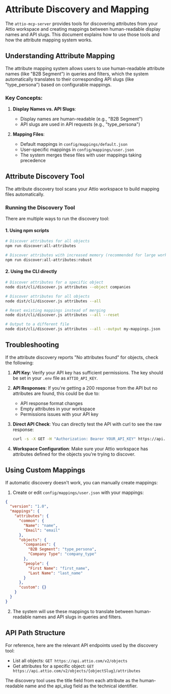 # Attribute Discovery and Mapping

The `attio-mcp-server` provides tools for discovering attributes from your Attio workspace and creating mappings between human-readable display names and API slugs. This document explains how to use those tools and how the attribute mapping system works.

## Understanding Attribute Mapping

The attribute mapping system allows users to use human-readable attribute names (like "B2B Segment") in queries and filters, which the system automatically translates to their corresponding API slugs (like "type_persona") based on configurable mappings.

### Key Concepts:

1. **Display Names vs. API Slugs**: 
   - Display names are human-readable (e.g., "B2B Segment")
   - API slugs are used in API requests (e.g., "type_persona")
   
2. **Mapping Files**:
   - Default mappings in `config/mappings/default.json`
   - User-specific mappings in `config/mappings/user.json`
   - The system merges these files with user mappings taking precedence

## Attribute Discovery Tool

The attribute discovery tool scans your Attio workspace to build mapping files automatically.

### Running the Discovery Tool

There are multiple ways to run the discovery tool:

#### 1. Using npm scripts

```bash
# Discover attributes for all objects
npm run discover:all-attributes

# Discover attributes with increased memory (recommended for large workspaces)
npm run discover:all-attributes:robust
```

#### 2. Using the CLI directly

```bash
# Discover attributes for a specific object
node dist/cli/discover.js attributes --object companies

# Discover attributes for all objects
node dist/cli/discover.js attributes --all

# Reset existing mappings instead of merging
node dist/cli/discover.js attributes --all --reset

# Output to a different file
node dist/cli/discover.js attributes --all --output my-mappings.json
```

## Troubleshooting

If the attribute discovery reports "No attributes found" for objects, check the following:

1. **API Key**: Verify your API key has sufficient permissions. The key should be set in your `.env` file as `ATTIO_API_KEY`.

2. **API Responses**: If you're getting a 200 response from the API but no attributes are found, this could be due to:
   - API response format changes
   - Empty attributes in your workspace
   - Permissions issues with your API key

3. **Direct API Check**: You can directly test the API with curl to see the raw response:

   ```bash
   curl -s -X GET -H "Authorization: Bearer YOUR_API_KEY" https://api.attio.com/v2/objects/companies/attributes
   ```

4. **Workspace Configuration**: Make sure your Attio workspace has attributes defined for the objects you're trying to discover.

## Using Custom Mappings

If automatic discovery doesn't work, you can manually create mappings:

1. Create or edit `config/mappings/user.json` with your mappings:

```json
{
  "version": "1.0",
  "mappings": {
    "attributes": {
      "common": {
        "Name": "name",
        "Email": "email"
      },
      "objects": {
        "companies": {
          "B2B Segment": "type_persona",
          "Company Type": "company_type"
        },
        "people": {
          "First Name": "first_name",
          "Last Name": "last_name"
        }
      },
      "custom": {}
    }
  }
}
```

2. The system will use these mappings to translate between human-readable names and API slugs in queries and filters.

## API Path Structure

For reference, here are the relevant API endpoints used by the discovery tool:

- List all objects: `GET https://api.attio.com/v2/objects`
- Get attributes for a specific object: `GET https://api.attio.com/v2/objects/{objectSlug}/attributes`

The discovery tool uses the title field from each attribute as the human-readable name and the api_slug field as the technical identifier.